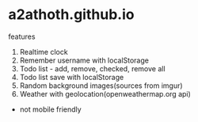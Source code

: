 # a2athoth.github.io

features
1. Realtime clock
2. Remember username with localStorage
3. Todo list - add, remove, checked, remove all
4. Todo list save with localStorage
5. Random background images(sources from imgur)
6. Weather with geolocation(openweathermap.org api)

* not mobile friendly
